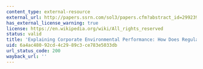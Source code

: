 ```yaml
---
content_type: external-resource
external_url: http://papers.ssrn.com/sol3/papers.cfm?abstract_id=299239
has_external_license_warning: true
license: https://en.wikipedia.org/wiki/All_rights_reserved
status: valid
title: 'Explaining Corporate Environmental Performance: How Does Regulation Matter?'
uid: 6a4ac480-92cd-4c29-89c3-ce783e5033db
url_status_code: 200
wayback_url: ''
---
```

